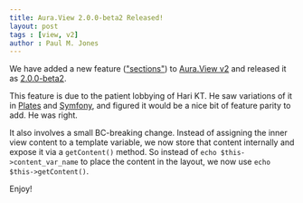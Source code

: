 ```yaml
---
title: Aura.View 2.0.0-beta2 Released!
layout: post
tags : [view, v2]
author : Paul M. Jones
---
```


We have added a new feature (["sections"](https://github.com/auraphp/Aura.View#using-sections)) to [Aura.View v2]((https://github.com/auraphp/Aura.View)) and released it as [2.0.0-beta2](https://github.com/auraphp/Aura.View/releases).

This feature is due to the patient lobbying of Hari KT. He saw variations of it in [Plates](http://platesphp.com/templates/sections/) and [Symfony](http://api.symfony.com/2.0/Symfony/Component/Templating/Helper/SlotsHelper.html), and figured it would be a nice bit of feature parity to add. He was right.

It also involves a small BC-breaking change. Instead of assigning the inner view content to a template variable, we now store that content internally and expose it via a `getContent()` method. So instead of `echo $this->content_var_name` to place the content in the layout, we now use `echo $this->getContent()`.

Enjoy!
